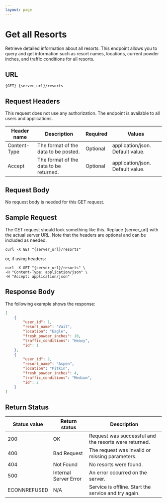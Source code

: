 ```yaml
---
layout: page
---
```

# Get all Resorts

Retrieve detailed information about all resorts. This endpoint allows you to query and get information such as resort names, locations, current powder inches, and traffic conditions for all resorts.

## URL

```shell
{GET} {server_url}/resorts
```

## Request Headers

This request does not use any authorization. The endpoint is available to all users and applications.

|Header name | Description | Required | Values |
| -------------- | ------ | ------------ |------------ |
| Content-Type | The format of the data to be posted. | Optional | application/json. Default value.  |
| Accept | The format of the data to be returned. | Optional | application/json. Default value. |

## Request Body

No request body is needed for this GET request.

## Sample Request

The GET request should look something like this. Replace {server_url} with the actual server URL. Note that the headers are optional and can be included as needed.

```shell
curl -X GET "{server_url}/resorts"
```

or, if using headers:

```shell
curl -X GET "{server_url}/resorts" \
-H "Content-Type: application/json" \
-H "Accept: application/json"
```

## Response Body

The following example shows the response:

```json
[
    {
        "user_id": 1,
        "resort_name": "Vail",
        "location": "Eagle",
        "fresh_powder_inches": 10,
        "traffic_conditions": "Heavy",
        "id": 1
    },
    {
        "user_id": 2,
        "resort_name": "Aspen",
        "location": "Pitkin",
        "fresh_powder_inches": 4,
        "traffic_conditions": "Medium",
        "id": 2
    }
]
```

## Return Status

| Status value  | Return status         | Description                                        |
|---------------|-----------------------|----------------------------------------------------|
| 200           | OK                    | Request was successful and the resorts were returned. |
| 400           | Bad Request           | The request was invalid or missing parameters.    |
| 404           | Not Found             | No resorts were found.                            |
| 500           | Internal Server Error | An error occurred on the server.                  |
| ECONNREFUSED  | N/A                   | Service is offline. Start the service and try again. |
